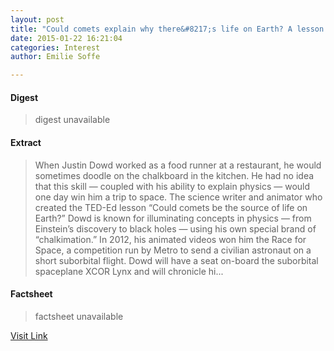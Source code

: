 ```yaml
---
layout: post
title: "Could comets explain why there&#8217;s life on Earth? A lesson in chalk"
date: 2015-01-22 16:21:04
categories: Interest
author: Emilie Soffe

---
```



#### Digest
>digest unavailable

#### Extract
>When Justin Dowd worked as a food runner at a restaurant, he would sometimes doodle on the chalkboard in the kitchen. He had no idea that this skill — coupled with his ability to explain physics — would one day win him a trip to space. The science writer and animator who created the TED-Ed lesson &#8220;Could comets be the source of life on Earth?&#8221; Dowd is known for illuminating concepts in physics — from Einstein&#8217;s discovery to black holes — using his own special brand of &#8220;chalkimation.&#8221; In 2012, his animated videos won him the Race for Space, a competition run by Metro to send a civilian astronaut on a short suborbital flight. Dowd will have a seat on-board the suborbital spaceplane XCOR Lynx and will chronicle hi...

#### Factsheet
>factsheet unavailable

[Visit Link](http://feedproxy.google.com/~r/TEDBlog/~3/5a24zPWL8Yw/)


